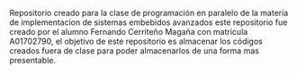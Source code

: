 Repositorio creado para la clase de programación en paralelo de la materia de implementacion de sistemas embebidos avanzados 
este repositorio fue creado por el alumno Fernando Cerriteño Magaña con matricula A01702790, el objetivo de este repositorio
es almacenar los códigos creados fuera de clase para poder almacenarlos de una forma mas presentable.
